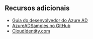 ## Recursos adicionais

- [Guia do desenvolvedor do Azure AD](active-directory-developers-guide.md)
- [AzureADSamples no GitHub](https://github.com/AzureAdSamples)
- [CloudIdentity.com](https://cloudidentity.com)

<!---HONumber=Oct15_HO3-->
